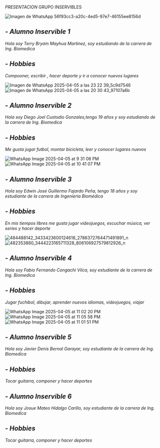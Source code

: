 *PRESENTACION*
GRUPO INSERVIBLES

![Imagen de WhatsApp 56f93cc3-a20c-4ed5-97e7-46155ee8156d](https://github.com/user-attachments/assets/e5c74bc8-a5a1-4f06-8298-bce0a7d6427e)



## ***- Alumno Inservible 1***
*Hola soy Terry Bryam Mayhua Martinez, soy estudiando de la carrera de Ing. Biomedica*

## ***- Hobbies*** 
*Compooner, escribir , hacer deporte y ir a conocer nuevos lugares*

![Imagen de WhatsApp 2025-04-05 a las 23 22 39_5c9d7546](https://github.com/user-attachments/assets/94b02719-cf0d-438e-80a5-bd17aef5a56d)![Imagen de WhatsApp 2025-04-05 a las 20 30 43_97107a6b](https://github.com/user-attachments/assets/2f4428fb-1773-4388-b9c1-b1a427ca1351)

## ***- Alumno Inservible 2***
*Hola soy Diego Joel Custodio Gonzales,tengo 19 años y soy estudiando de la carrera de Ing. Biomedica*

## ***- Hobbies*** 
*Me gusta jugar futbol, montar bicicleta, leer y conocer lugares nuevos*

![WhatsApp Image 2025-04-05 at 9 31 06 PM](https://github.com/user-attachments/assets/aa1d62cc-4357-4c9b-a877-3ee4746438e4) ![WhatsApp Image 2025-04-05 at 10 41 07 PM](https://github.com/user-attachments/assets/466b2d48-f6ff-4b3b-bd63-bb9b21580cac)



## ***- Alumno Inservible 3***
*Hola soy Edwin José Guillermo Fajardo Peña, tengo 18 años y soy estudiante de la carrera de Ingeniería Biomédica*

## ***- Hobbies*** 
*En mis tiempos libres me gusta jugar videojuegos, escuchar música, ver series y hacer deporte*

![484488142_3433423600124618_2786372764471491891_n](https://github.com/user-attachments/assets/105a3a2f-f855-45e2-b225-adfd0cb6af98)
![482353880_3444223165711328_806106927579812926_n](https://github.com/user-attachments/assets/537c9a55-c13c-498c-ba4e-4f97e1d193f1)


## ***- Alumno Inservible 4***
*Hola soy Fabio Fernando Congachi Vilca, soy estudiante de la carrera de Ing. Biomedica*

## ***- Hobbies*** 
*Jugar fuchibol, dibujar, aprender nuevos idiomas, videojuegos, viajar*

![WhatsApp Image 2025-04-05 at 11 02 20 PM](https://github.com/user-attachments/assets/1a3d13c2-f026-4cdc-b040-a3b153458d1c)
![WhatsApp Image 2025-04-05 at 11 05 58 PM](https://github.com/user-attachments/assets/02458038-647c-4ff6-a6fc-b427efd057ac)
![WhatsApp Image 2025-04-05 at 11 01 51 PM](https://github.com/user-attachments/assets/e85557d6-d2b5-47a4-9169-a645b671b43f)




## ***- Alumno Inservible 5***
*Hola soy Javier Denis Bernal Garayar, soy estudiante de la carrera de Ing. Biomedica*

## ***- Hobbies*** 
*Tocar guitarra, componer y hacer deportes*



## ***- Alumno Inservible 6***
*Hola soy Josue Mateo Hidalgo Carillo, soy estudiante de la carrera de Ing. Biomedica*

## ***- Hobbies*** 
*Tocar guitarra, componer y hacer deportes*



